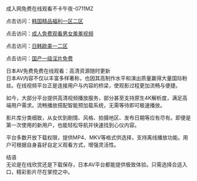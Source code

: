 成入网免费在线观看不卡午夜-0711MZ

点击访问：<a href="https://heiliaowzu4ur.pages.dev">韩国精品福利一区二区</a>

点击访问：<a href="https://heiliaoxwd5i8.pages.dev">成人免费观看男女羞羞视频</a>

点击访问：<a href="https://heiliaowt0d7p.pages.dev">日韩欧美一二区</a>

点击访问：<a href="https://heiliaozj3tjd.pages.dev">国产一级淫片免费</a>

日本AV免费免费在线观看：高清资源随时更新  
日本AV内容不仅以丰富多样著称，也因其高制作水平和演出质量赢得大量国际粉丝。在线视频平台正是连接用户与内容的桥梁，使观影过程更加流畅与便捷。

如今，大部分平台提供高清视频播放服务，部分甚至支持原生4K解析度，满足高端用户需求。流畅播放搭配智能预加载系统，无需等待即可极速播放。

影片库分类细致，从女优到剧情、风格、拍摄地区、发布日期等应有尽有。即便是第一次使用的新用户，也能轻松导航并快速找到心仪内容。

平台多数开放下载权限，提供MP4、MKV等格式供选择，支持离线播放功能。用户可根据自身喜好自定义观看方式，增强灵活性。

结语  
无论是在线欣赏还是下载保存，日本AV平台都能提供极致体验。只需选择合适入口，精彩影片尽在掌控之中。

<span style="display:none;">[Canonical link](https://github.com/sisi40444/abcav13 )</span>
